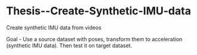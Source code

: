 # Thesis--Create-Synthetic-IMU-data
Create synthetic IMU data from videos

Goal - Use a source dataset with poses, transform them to acceleration (synthetic IMU data). Then test it on target dataset.
